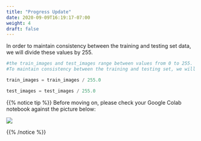 ```yaml
---
title: "Progress Update"
date: 2020-09-09T16:19:17-07:00
weight: 4
draft: false
---
```


In order to maintain consistency between the training and testing set data, we will divide these values by 255.
```python
#the train_images and test_images range between values from 0 to 255. 
#To maintain consistency between the training and testing set, we will divide train_images and test_images by 255

train_images = train_images / 255.0 

test_images = test_images / 255.0
```


{{% notice tip %}}
Before moving on, please check your Google Colab notebook against the picture below:

![](https://i.imgur.com/1Zb7lMs.png)

{{% /notice %}}
